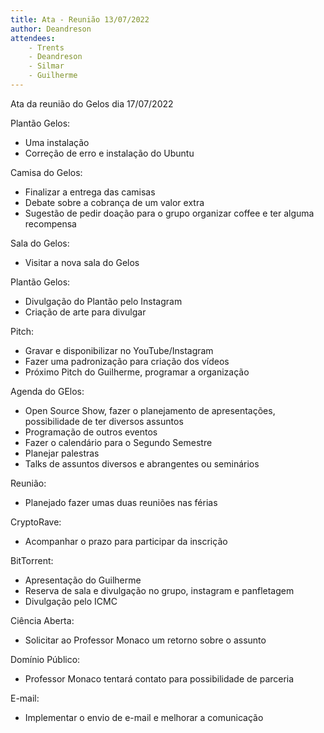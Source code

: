 ```yaml
---
title: Ata - Reunião 13/07/2022
author: Deandreson
attendees:
    - Trents
    - Deandreson
    - Silmar
    - Guilherme
---
```


Ata da reunião do Gelos dia 17/07/2022

Plantão Gelos:
- Uma instalação
- Correção de erro e instalação do Ubuntu

Camisa do Gelos:
- Finalizar a entrega das camisas
- Debate sobre a cobrança de um valor extra
- Sugestão de pedir doação para o grupo organizar coffee e ter alguma recompensa

Sala do Gelos:
- Visitar a nova sala do Gelos

Plantão Gelos:
- Divulgação do Plantão pelo Instagram 
- Criação de arte para divulgar

Pitch:
- Gravar e disponibilizar no YouTube/Instagram
- Fazer uma padronização para criação dos vídeos
- Próximo Pitch do Guilherme, programar a organização

Agenda do GElos:
- Open Source Show, fazer o planejamento de apresentações, possibilidade de ter diversos assuntos
- Programação de outros eventos
- Fazer o calendário para o Segundo Semestre
- Planejar palestras
- Talks de assuntos diversos e abrangentes ou seminários 

Reunião:
- Planejado fazer umas duas reuniões nas férias

CryptoRave:
- Acompanhar o prazo para participar da inscrição

BitTorrent:
- Apresentação do Guilherme
- Reserva de sala e divulgação no grupo, instagram e panfletagem
- Divulgação pelo ICMC

Ciência Aberta:
- Solicitar ao Professor Monaco um retorno sobre o assunto

Domínio Público:
- Professor Monaco tentará contato para possibilidade de parceria

E-mail:
- Implementar o envio de e-mail e melhorar a comunicação
